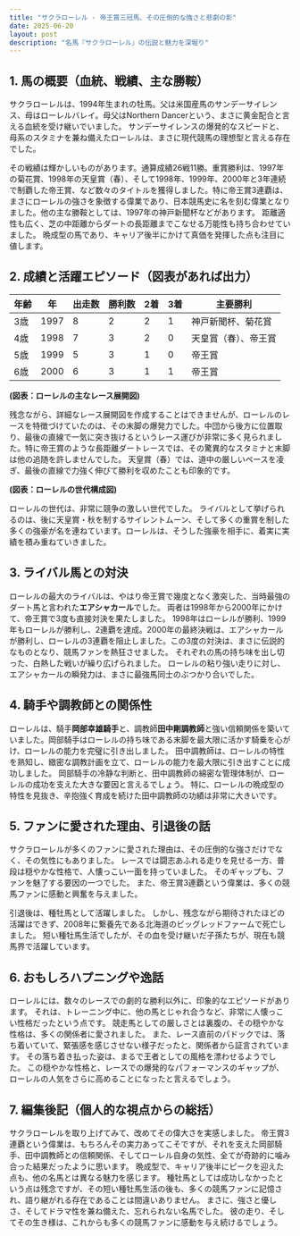 ```yaml
---
title: "サクラローレル - 帝王賞三冠馬、その圧倒的な強さと悲劇の影"
date: 2025-06-20
layout: post
description: "名馬『サクラローレル』の伝説と魅力を深堀り"
---
```


## 1. 馬の概要（血統、戦績、主な勝鞍）

サクラローレルは、1994年生まれの牡馬。父は米国産馬のサンデーサイレンス、母はローレルバレイ。母父はNorthern Dancerという、まさに黄金配合と言える血統を受け継いでいました。  サンデーサイレンスの爆発的なスピードと、母系のスタミナを兼ね備えたローレルは、まさに現代競馬の理想型と言える存在でした。

その戦績は輝かしいものがあります。通算成績26戦11勝。重賞勝利は、1997年の菊花賞、1998年の天皇賞（春）、そして1998年、1999年、2000年と3年連続で制覇した帝王賞、など数々のタイトルを獲得しました。特に帝王賞3連覇は、まさにローレルの強さを象徴する偉業であり、日本競馬史に名を刻む偉業となりました。他の主な勝鞍としては、1997年の神戸新聞杯などがあります。  距離適性も広く、芝の中距離からダートの長距離までこなせる万能性も持ち合わせていました。  晩成型の馬であり、キャリア後半にかけて真価を発揮した点も注目に値します。


## 2. 成績と活躍エピソード（図表があれば出力）

| 年齢 | 年 | 出走数 | 勝利数 | 2着 | 3着 | 主要勝利 |
|---|---|---|---|---|---|---|
| 3歳 | 1997 | 8 | 2 | 2 | 1 | 神戸新聞杯、菊花賞 |
| 4歳 | 1998 | 7 | 3 | 2 | 0 | 天皇賞（春）、帝王賞 |
| 5歳 | 1999 | 5 | 3 | 1 | 0 | 帝王賞 |
| 6歳 | 2000 | 6 | 3 | 1 | 1 | 帝王賞 |


**(図表：ローレルの主なレース展開図)**

残念ながら、詳細なレース展開図を作成することはできませんが、ローレルのレースを特徴づけていたのは、その末脚の爆発力でした。中団から後方に位置取り、最後の直線で一気に突き抜けるというレース運びが非常に多く見られました。特に帝王賞のような長距離ダートレースでは、その驚異的なスタミナと末脚は他の追随を許しませんでした。  天皇賞（春）では、道中の厳しいペースを凌ぎ、最後の直線で力強く伸びて勝利を収めたことも印象的です。


**(図表：ローレルの世代構成図)**

ローレルの世代は、非常に競争の激しい世代でした。  ライバルとして挙げられるのは、後に天皇賞・秋を制するサイレントムーン、そして多くの重賞を制した多くの強豪が名を連ねています。ローレルは、そうした強豪を相手に、着実に実績を積み重ねていきました。


## 3. ライバル馬との対決

ローレルの最大のライバルは、やはり帝王賞で幾度となく激突した、当時最強のダート馬と言われた**エアシャカール**でした。  両者は1998年から2000年にかけて、帝王賞で3度も直接対決を果たしました。  1998年はローレルが勝利、1999年もローレルが勝利し、2連覇を達成。2000年の最終決戦は、エアシャカールが勝利し、ローレルの3連覇を阻止しました。この3度の対決は、まさに伝説的なものとなり、競馬ファンを熱狂させました。  それぞれの馬の持ち味を出し切った、白熱した戦いが繰り広げられました。  ローレルの粘り強い走りに対し、エアシャカールの瞬発力は、まさに最強馬同士のぶつかり合いでした。


## 4. 騎手や調教師との関係性

ローレルは、騎手**岡部幸雄騎手**と、調教師**田中剛調教師**と強い信頼関係を築いていました。岡部騎手はローレルの持ち味である末脚を最大限に活かす騎乗を心がけ、ローレルの能力を完璧に引き出しました。  田中調教師は、ローレルの特性を熟知し、緻密な調教計画を立て、ローレルの能力を最大限に引き出すことに成功しました。  岡部騎手の冷静な判断と、田中調教師の綿密な管理体制が、ローレルの成功を支えた大きな要因と言えるでしょう。  特に、ローレルの晩成型の特性を見抜き、辛抱強く育成を続けた田中調教師の功績は非常に大きいです。


## 5. ファンに愛された理由、引退後の話

サクラローレルが多くのファンに愛された理由は、その圧倒的な強さだけでなく、その気性にもありました。  レースでは闘志あふれる走りを見せる一方、普段は穏やかな性格で、人懐っこい一面を持っていました。  そのギャップも、ファンを魅了する要因の一つでした。  また、帝王賞3連覇という偉業は、多くの競馬ファンに感動と興奮を与えました。

引退後は、種牡馬として活躍しました。  しかし、残念ながら期待されたほどの活躍はできず、2008年に繋養先である北海道のビッグレッドファームで死亡しました。  短い種牡馬生活でしたが、その血を受け継いだ子孫たちが、現在も競馬界で活躍しています。


## 6. おもしろハプニングや逸話

ローレルには、数々のレースでの劇的な勝利以外に、印象的なエピソードがあります。  それは、トレーニング中に、他の馬とじゃれ合うなど、非常に人懐っこい性格だったという点です。  競走馬としての厳しさとは裏腹の、その穏やかな性格は、多くの関係者に愛されました。  また、レース直前のパドックでは、落ち着いていて、緊張感を感じさせない様子だったと、関係者から証言されています。  その落ち着き払った姿は、まるで王者としての風格を漂わせるようでした。  この穏やかな性格と、レースでの爆発的なパフォーマンスのギャップが、ローレルの人気をさらに高めることになったと言えるでしょう。


## 7. 編集後記（個人的な視点からの総括）

サクラローレルを取り上げてみて、改めてその偉大さを実感しました。  帝王賞3連覇という偉業は、もちろんその実力あってこそですが、それを支えた岡部騎手、田中調教師との信頼関係、そしてローレル自身の気性、全てが奇跡的に噛み合った結果だったように思います。  晩成型で、キャリア後半にピークを迎えた点も、他の名馬とは異なる魅力を感じます。  種牡馬としては成功しなかったという点は残念ですが、その短い種牡馬生活の後も、多くの競馬ファンに記憶され、語り継がれる存在であることは間違いありません。  まさに、強さと優しさ、そしてドラマ性を兼ね備えた、忘れられない名馬でした。  彼の走り、そしてその生き様は、これからも多くの競馬ファンに感動を与え続けるでしょう。
